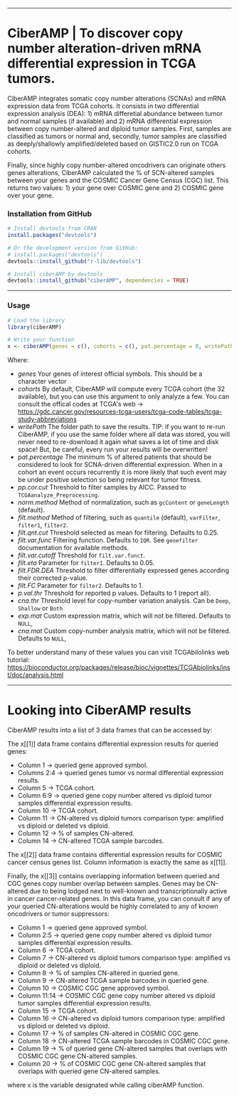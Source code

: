
------------------------------------------------------------------------

# CiberAMP | To discover copy number alteration-driven mRNA differential expression in TCGA tumors.

CiberAMP integrates somatic copy number alterations (SCNAs) and mRNA expression data from TCGA cohorts. It consists in two differential expression analysis (DEA): 1) mRNA differetial abundance between tumor and normal samples (if available) and 2) mRNA differential expression between copy number-altered and diploid tumor samples. First, samples are classified as tumors or normal and, secondly, tumor samples are classified as deeply/shallowly amplified/deleted based on GISTIC2.0 run on TCGA cohorts.

Finally, since highly copy number-altered oncodrivers can originate others genes alterations, CiberAMP calculated the % of SCN-altered samples between your genes and the COSMIC Cancer Gene Census (CGC) list. This returns two values: 1) your gene over COSMIC gene and 2) COSMIC gene over your gene.

### Installation from GitHub ###

```r
# Install devtools from CRAN
install.packages("devtools")

# Or the development version from GitHub:
# install.packages("devtools")
devtools::install_github("r-lib/devtools")

# Install ciberAMP by devtools
devtools::install_github("ciberAMP", dependencies = TRUE)
```

------------------------------------------------------------------------

### Usage ###

```r
# Load the library
library(ciberAMP)

# Write your function
x <- ciberAMP(genes = c(), cohorts = c(), pat.percentage = 0, writePath = "PATH_TO_FOLDER")
```

Where:

* *genes* Your genes of interest official symbols. This should be a character vector
* *cohorts* By default, CiberAMP will compute every TCGA cohort (the 32 available), but you can use this argument to only analyze a few. You can consult the offical codes at TCGA's web -> https://gdc.cancer.gov/resources-tcga-users/tcga-code-tables/tcga-study-abbreviations
* *writePath* The folder path to save the results. TIP: if you want to re-run CiberAMP, if you use the same folder where all data was stored, you will never need to re-download it again what saves a lot of time and disk space! But, be careful, every run your results will be overwritten!
* *pat.percentage* The minimum % of altered patients that should be considered to look for SCNA-driven differential expression. When in a cohort an event occurs recurrently it is more likely that such event may be under positive selection so being relevant for tumor fitness.
* *pp.cor.cut* Threshold to filter samples by AICC. Passed to `TCGAanalyze_Preprocessing`.
* *norm.method* Method of normalization, such as `gcContent` or `geneLength` (default).
* *filt.method* Method of filtering, such as `quantile` (default), `varFilter`, `filter1`, `filter2`.
* *filt.qnt.cut* Threshold selected as mean for filtering. Defaults to 0.25.
* *filt.var.func* Filtering function. Defaults to `IQR`. See `genefilter` documentation for available methods.
* *filt.var.cutoff* Threshold for `filt.var.funct`.
* *filt.eta* Parameter for `filter1`. Defaults to 0.05.
* *filt.FDR.DEA* Threshold to filter differentially expressed genes according their corrected p-value.
* *filt.FC* Parameter for `filter2`. Defaults to 1.
* *p.val.thr* Threshold for reported p values. Defaults to 1 (report all).
* *cna.thr* Threshold level for copy-number variation analysis. Can be `Deep`, `Shallow` or `Both`
* *exp.mat* Custom expression matrix, which will not be filtered. Defaults to `NULL`,
* *cna.mat* Custom copy-number analysis matrix, which will not be filtered. Defaults to `NULL`,

To better understand many of these values you can visit TCGAbilolinks web tutorial: https://bioconductor.org/packages/release/bioc/vignettes/TCGAbiolinks/inst/doc/analysis.html

------------------------------------------------------------------------

# Looking into CiberAMP results

CiberAMP results into a list of 3 data frames that can be accessed by:

The x[[1]] data frame contains differential expression results for queried genes:

* Column 1 -> queried gene approved symbol.
* Columns 2:4 -> queried genes tumor vs normal differential expression results.
* Column 5 -> TCGA cohort.
* Column 6:9 -> queried gene copy number altered vs diploid tumor samples differential expression results.
* Column 10  -> TCGA cohort.
* Column 11  -> CN-altered vs diploid tumors comparison type: amplified vs diploid or deleted vs diploid.
* Column 12  -> % of samples CN-altered.
* Column 14 -> CN-altered TCGA sample barcodes.

The x[[2]] data frame contains differential expression results for COSMIC cancer census genes list. Column information is exactly the same as x[[1]].

Finally, the x[[3]] contains overlapping information between queried and CGC genes copy number overlap between samples. Genes may be CN-altered due to being lodged next to well-known and transcriptionally active in cancer cancer-related genes. In this data frame, you can consult if any of your queried CN-alterations would be highly correlated to any of known oncodrivers or tumor suppressors:

* Column 1 -> queried gene approved symbol.
* Column 2:5 -> queried gene copy number altered vs diploid tumor samples differential expression results.
* Column 6 -> TCGA cohort.
* Column 7 -> CN-altered vs diploid tumors comparison type: amplified vs diploid or deleted vs diploid.
* Column 8 -> % of samples CN-altered in queried gene.
* Column 9 -> CN-altered TCGA sample barcodes in queried gene.
* Column 10 -> COSMIC CGC gene approved symbol.
* Column 11:14 -> COSMIC CGC gene copy number altered vs diploid tumor samples differential expression results.
* Column 15 -> TCGA cohort.
* Column 16 -> CN-altered vs diploid tumors comparison type: amplified vs diploid or deleted vs diploid.
* Column 17 -> % of samples CN-altered in COSMIC CGC gene.
* Column 18 -> CN-altered TCGA sample barcodes in COSMIC CGC gene.
* Column 19 -> % of queried gene CN-altered samples that overlaps with COSMIC CGC gene CN-altered samples.
* Column 20 -> % of COSMIC CGC gene CN-altered samples that overlaps with queried gene CN-altered samples.

where x is the variable designated while calling ciberAMP function.
